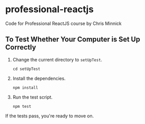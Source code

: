 # professional-reactjs
Code for Professional ReactJS course by Chris Minnick

## To Test Whether Your Computer is Set Up Correctly
1.  Change the current directory to `setUpTest`.
    
    `cd setUpTest`

1.  Install the dependencies.
    
    `npm install`

1.  Run the test script.
    
    `npm test`

If the tests pass, you're ready to move on.
